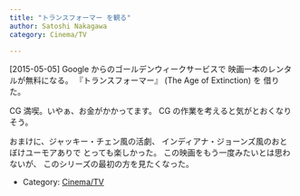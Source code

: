 ```yaml
---
title: "トランスフォーマー を観る"
author: Satoshi Nakagawa
category: Cinema/TV

---
```


[2015-05-05]  Google からのゴールデンウィークサービスで
映画一本のレンタルが無料になる。
『トランスフォーマー』 (The Age of Extinction) を
借りた。

 CG 満喫。いやぁ、お金がかかってます。
CG の作業を考えると気がとおくなりそう。

 おまけに、ジャッキー・チェン風の活劇、
インディアナ・ジョーンズ風のおとぼけユーモアありで
とっても楽しかった。
この映画をもう一度みたいとは思わないが、
このシリーズの最初の方を見たくなった。

- Category: [Cinema/TV](/categories.html#Cinema/TV)

